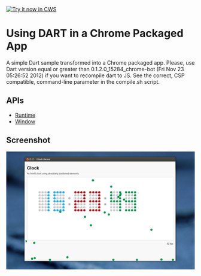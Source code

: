 <a target="_blank" href="https://chrome.google.com/webstore/detail/pcbbhbaibaphjlbaoahmahgmncbdkeli">![Try it now in CWS](https://raw.github.com/GoogleChrome/chrome-extensions-samples/master/apps/tryitnowbutton.png "Click here to install this sample from the Chrome Web Store")</a>


# Using DART in a Chrome Packaged App

A simple Dart sample transformed into a Chrome packaged app. Please, use Dart version equal or greater than 
   0.1.2.0_15284_chrome-bot (Fri Nov 23 05:26:52 2012)
if you want to recompile dart to JS. See the correct, CSP compatible, command-line parameter in the compile.sh script.

## APIs

* [Runtime](http://developer.chrome.com/apps/app.runtime.html)
* [Window](http://developer.chrome.com/apps/app.window.html)

     
## Screenshot
![screenshot](/samples/dart/assets/screenshot_1280_800.png)

